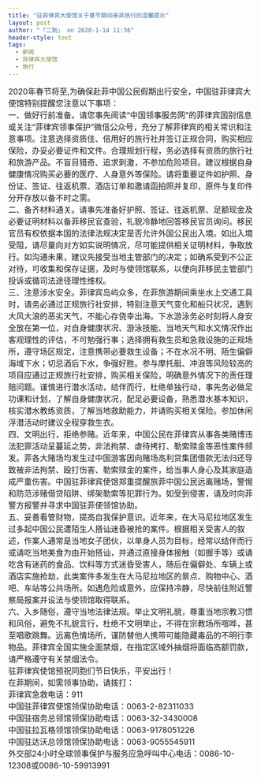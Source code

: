 ```yaml
---
title: "驻菲律宾大使馆关于春节期间来菲旅行的温馨提示"
layout: post
author: "「二狗」 on 2020-1-14 11:36"
header-style: text
tags:
  - 新闻
  - 菲律宾大使馆
  - 旅行
---
```


<head></head>
<body>
 <font face="Arial, &amp;quot"><font style="font-size:16px">2020年春节将至,为确保赴菲中国公民假期出行安全，中国驻菲律宾大使馆特别提醒您注意以下事项：</font></font> 
 <div align="left"> 
  <font face="Arial, &amp;quot"><font style="font-size:16px">一、做好行前准备。请您事先阅读“中国领事服务网”的菲律宾国别信息或关注“菲律宾领事保护”微信公众号，充分了解菲律宾的相关常识和注意事项。注意选择资质佳、信用好的旅行社并签订正规合同，购买相应保险，办妥必要证件和文件。合理规划行程，务必选择有资质的旅行社和旅游产品。不盲目猎奇、追求刺激，不参加危险项目。建议根据自身健康情况购买必要的医疗、人身意外等保险。请将重要证件如护照、身份证、签证、往返机票、酒店订单和邀请函拍照并复印，原件与复印件分开存放以备不时之需。</font></font> 
 </div> 
 <div align="left"> 
  <font face="Arial, &amp;quot"><font style="font-size:16px">二、备齐材料通关。请事先准备好护照、签证、往返机票、足额现金及必要证明材料以备菲移民官查验，礼貌冷静地回答移民官员询问。移民官员有权依据本国的法律法规决定是否允许外国公民出入境。如出入境受阻，请尽量向对方如实说明情况，尽可能提供相关证明材料，争取放行。如沟通未果，建议先接受当地主管部门的决定；如确系受到不公正对待，可收集和保存证据，及时与使领馆联系，以便向菲移民主管部门投诉或循司法途径理性维权。</font></font> 
 </div> 
 <div align="left"> 
  <font face="Arial, &amp;quot"><font style="font-size:16px">三、注意涉水安全。菲律宾岛屿众多，在菲旅游期间乘坐水上交通工具时，请务必通过正规旅行社安排，特别注意天气变化和船只状况，遇到大风大浪的恶劣天气，不能心存侥幸出海。下水游泳务必时刻将人身安全放在第一位，对自身健康状况、游泳技能、当地天气和水文情况作出客观理性的评估，不可勉强行事；选择拥有救生员和急救设施的正规场所，遵守场区规定，注意携带必要救生设备；不在水况不明、陌生偏僻海域下水；切忌酒后下水，争强好胜。参与摩托艇、冲浪等风险较高的项目应通过正规旅行社安排，购买相关保险，明确意外情况下的责任理赔问题。谨慎进行潜水活动，结伴而行，杜绝单独行动，事先务必做足功课和计划，了解自身健康状况，配足必要设备，熟悉潜水基本知识，核实潜水教练资质，了解当地救助能力，并请购买相关保险。参加休闲浮潜活动时建议全程穿救生衣。</font></font> 
 </div> 
 <div align="left"> 
  <font face="Arial, &amp;quot"><font style="font-size:16px">四、文明出行，拒绝参赌。近年来，中国公民在菲律宾从事各类赌博违法犯罪活动呈蔓延之势，非法拘禁、虐待拷打、勒索赎金等恶性案件频发。菲各大赌场均发生过中国游客因向赌场高利贷集团借款无法归还导致被非法拘禁、殴打伤害、勒索赎金的案件，给当事人身心及其家庭造成严重伤害。中国驻菲律宾使馆郑重提醒旅菲中国公民远离赌场，警惕和防范涉赌借贷陷阱、绑架勒索等犯罪行为。如受到侵害，请及时向菲警方报警并寻求中国驻菲使领馆协助。</font></font> 
 </div> 
 <div align="left"> 
  <font face="Arial, &amp;quot"><font style="font-size:16px">五、妥善看管财物，提高自我保护意识。近年来，在大马尼拉地区发生过多起中国公民遭陌生人搭讪迷昏被抢的案件。根据相关受害人的叙述，作案人通常是当地女子团伙，以单身人员为目标，经常以结伴而行或请吃当地美食为由开始搭讪，并通过直接身体接触（如握手等）或请吃含有迷药的食品、饮料等方式迷昏受害人，随后在偏僻处、车辆上或酒店实施抢劫，此类案件多发生在大马尼拉地区的景点、购物中心、酒吧、车站等公共场所。如遇危险或意外，应保持冷静，尽快前往附近警察局报案并设法与使领馆取得联系。</font></font> 
 </div> 
 <div align="left"> 
  <font face="Arial, &amp;quot"><font style="font-size:16px">六、入乡随俗，遵守当地法律法规。举止文明礼貌，尊重当地宗教习惯和风俗，避免不礼貌言行，杜绝不文明举止，不得在宗教场所喧哗，甚至唱歌跳舞。远离色情场所，谨防替他人携带可能隐藏毒品的不明行李物品。菲律宾全国实施全面禁烟，在指定区域外抽烟将面临高额罚款，请严格遵守有关禁烟法令。</font></font> 
 </div> 
 <div align="left"> 
  <font face="Arial, &amp;quot"><font style="font-size:16px">驻菲律宾使馆预祝同胞们节日快乐，平安出行！</font></font> 
 </div> 
 <div align="left"> 
  <font face="Arial, &amp;quot"><font style="font-size:16px">在菲期间，如需领事协助，请拨打：</font></font> 
 </div> 
 <div align="left"> 
  <font face="Arial, &amp;quot"><font style="font-size:16px">菲律宾急救电话：911</font></font> 
 </div> 
 <div align="left"> 
  <font face="Arial, &amp;quot"><font style="font-size:16px">中国驻菲律宾使馆领保协助电话：0063-2-82311033</font></font> 
 </div> 
 <div align="left"> 
  <font face="Arial, &amp;quot"><font style="font-size:16px">中国驻宿务总领馆领保协助电话：0063-32-3430008</font></font> 
 </div> 
 <div align="left"> 
  <font face="Arial, &amp;quot"><font style="font-size:16px">中国驻拉瓦格领馆领保协助电话：0063-9178051226</font></font> 
 </div> 
 <div align="left"> 
  <font face="Arial, &amp;quot"><font style="font-size:16px">中国驻达沃总领馆领保协助电话：0063-9055545911</font></font> 
 </div> 
 <div align="left"> 
  <font face="Arial, &amp;quot"><font style="font-size:16px">外交部24小时全球领事保护与服务应急呼叫中心电话：0086-10-12308或0086-10-59913991</font></font> 
 </div>
 <br>
</body>


